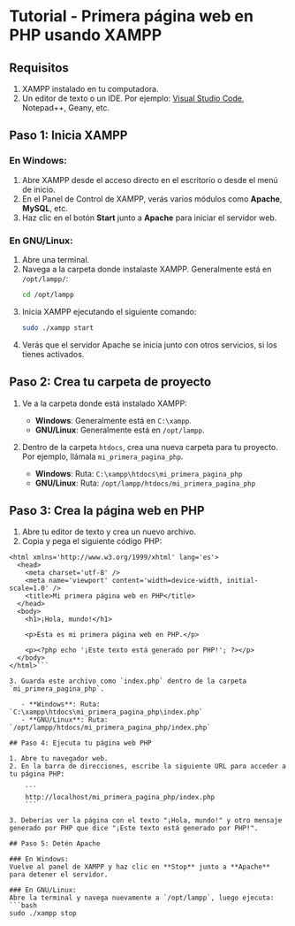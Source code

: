 # Tutorial - Primera página web en PHP usando XAMPP

## Requisitos

1. XAMPP instalado en tu computadora.
2. Un editor de texto o un IDE. Por ejemplo: [Visual Studio Code](https://code.visualstudio.com/), Notepad++, Geany, etc.

## Paso 1: Inicia XAMPP

### En Windows:

1. Abre XAMPP desde el acceso directo en el escritorio o desde el menú de inicio.
2. En el Panel de Control de XAMPP, verás varios módulos como **Apache**, **MySQL**, etc.
3. Haz clic en el botón **Start** junto a **Apache** para iniciar el servidor web.

### En GNU/Linux:

1. Abre una terminal.
2. Navega a la carpeta donde instalaste XAMPP. Generalmente está en `/opt/lampp/`:
    ```bash
    cd /opt/lampp
    ```
3. Inicia XAMPP ejecutando el siguiente comando:
    ```bash
    sudo ./xampp start
    ```
4. Verás que el servidor Apache se inicia junto con otros servicios, si los tienes activados.

## Paso 2: Crea tu carpeta de proyecto

1. Ve a la carpeta donde está instalado XAMPP:
   - **Windows**: Generalmente está en `C:\xampp`.
   - **GNU/Linux**: Generalmente está en `/opt/lampp`.
   
2. Dentro de la carpeta `htdocs`, crea una nueva carpeta para tu proyecto. Por ejemplo, llámala `mi_primera_pagina_php`.

   - **Windows**: Ruta: `C:\xampp\htdocs\mi_primera_pagina_php`
   - **GNU/Linux**: Ruta: `/opt/lampp/htdocs/mi_primera_pagina_php`

## Paso 3: Crea la página web en PHP

1. Abre tu editor de texto y crea un nuevo archivo.
2. Copia y pega el siguiente código PHP:

```php<!DOCTYPE html>
<html xmlns='http://www.w3.org/1999/xhtml' lang='es'>
  <head>
    <meta charset='utf-8' />
    <meta name='viewport' content='width=device-width, initial-scale=1.0' />
    <title>Mi primera página web en PHP</title>
  </head>
  <body>
    <h1>¡Hola, mundo!</h1>

    <p>Esta es mi primera página web en PHP.</p>

    <p><?php echo '¡Este texto está generado por PHP!'; ?></p>
  </body>
</html>```

3. Guarda este archivo como `index.php` dentro de la carpeta `mi_primera_pagina_php`.

   - **Windows**: Ruta: `C:\xampp\htdocs\mi_primera_pagina_php\index.php`
   - **GNU/Linux**: Ruta: `/opt/lampp/htdocs/mi_primera_pagina_php/index.php`

## Paso 4: Ejecuta tu página web PHP

1. Abre tu navegador web.
2. En la barra de direcciones, escribe la siguiente URL para acceder a tu página PHP:

    ```
    http://localhost/mi_primera_pagina_php/index.php
    ```

3. Deberías ver la página con el texto "¡Hola, mundo!" y otro mensaje generado por PHP que dice "¡Este texto está generado por PHP!".

## Paso 5: Detén Apache

### En Windows:
Vuelve al panel de XAMPP y haz clic en **Stop** junto a **Apache** para detener el servidor.

### En GNU/Linux:
Abre la terminal y navega nuevamente a `/opt/lampp`, luego ejecuta:
```bash
sudo ./xampp stop
```
